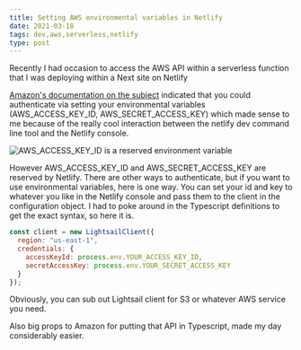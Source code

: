 ```yaml
---
title: Setting AWS environmental variables in Netlify
date: 2021-03-18
tags: dev,aws,serverless,netlify
type: post
---
```


Recently I had occasion to access the AWS API within a serverless function that I was deploying within a Next site on Netlify

[Amazon's documentation on the subject](https://docs.aws.amazon.com/sdk-for-javascript/v3/developer-guide/setting-credentials.html) indicated that you could authenticate via setting your environmental variables (AWS_ACCESS_KEY_ID, AWS_SECRET_ACCESS_KEY) which made sense to me because of the really cool interaction between the netlify dev command line tool and the Netlify console.

![AWS_ACCESS_KEY_ID is a reserved environment variable](/images/aws_access_key_id-reserved-environmental-variable.png)

However AWS_ACCESS_KEY_ID and AWS_SECRET_ACCESS_KEY are reserved by Netlify. There are other ways to authenticate, but if you want to use environmental variables, here is one way. You can set your id and key to whatever you like in the Netlify console and pass them to the client in the configuration object. I had to poke around in the Typescript definitions to get the exact syntax, so here it is.

```js
const client = new LightsailClient({
  region: "us-east-1",
  credentials: {
    accessKeyId: process.env.YOUR_ACCESS_KEY_ID,
    secretAccessKey: process.env.YOUR_SECRET_ACCESS_KEY
  }
});
```

Obviously, you can sub out Lightsail client for S3 or whatever AWS service you need.

Also big props to Amazon for putting that API in Typescript, made my day considerably easier.
